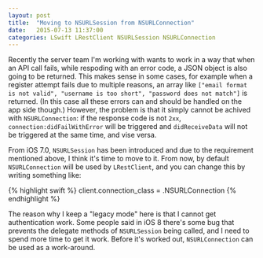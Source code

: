 ```yaml
---
layout: post
title:  "Moving to NSURLSession from NSURLConnection"
date:   2015-07-13 11:37:00
categories: LSwift LRestClient NSURLSession NSURLConnection
---
```


Recently the server team I'm working with wants to work in a way that when an API call fails, while respoding with an error code, a JSON object is also going to be returned. This makes sense in some cases, for example when a register attempt fails due to multiple reasons, an array like `["email format is not valid", "username is too short", "password does not match"]` is returned. (In this case all these errors can and should be handled on the app side though.) However, the problem is that it simply cannot be achived with `NSURLConnection`: if the response code is not `2xx`, `connection:didFailWithError` will be triggered and `didReceiveData` will not be triggered at the same time, and vise versa.

From iOS 7.0, `NSURLSession` has been introduced and due to the requirement mentioned above, I think it's time to move to it. From now, by default `NSURLConnection` will be used by `LRestClient`, and you can change this by writing something like:

{% highlight swift %}
	client.connection_class = .NSURLConnection
{% endhighlight %}

The reason why I keep a "legacy mode" here is that I cannot get authentication work. Some people said in iOS 8 there's some bug that prevents the delegate methods of `NSURLSession` being called, and I need to spend more time to get it work. Before it's worked out, `NSURLConnection` can be used as a work-around.

[lswift]:      http://superarts.github.io/LSwift/
[superarts]:   http://www.superarts.org/blog
